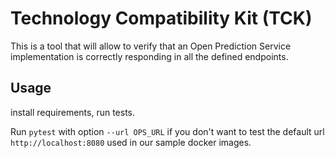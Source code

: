 # Technology Compatibility Kit (TCK)

This is a tool that will allow to verify that an Open Prediction Service implementation is correctly responding in all the defined endpoints.

## Usage

install requirements, run tests.

Run `pytest` with option `--url OPS_URL` if you don't want to test the default url `http://localhost:8080` used in our sample docker images.
